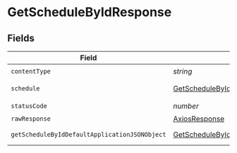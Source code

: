 # GetScheduleByIdResponse


## Fields

| Field                                                                                                     | Type                                                                                                      | Required                                                                                                  | Description                                                                                               |
| --------------------------------------------------------------------------------------------------------- | --------------------------------------------------------------------------------------------------------- | --------------------------------------------------------------------------------------------------------- | --------------------------------------------------------------------------------------------------------- |
| `contentType`                                                                                             | *string*                                                                                                  | :heavy_check_mark:                                                                                        | N/A                                                                                                       |
| `schedule`                                                                                                | [GetScheduleByIdSchedule](../../models/operations/getschedulebyidschedule.md)                             | :heavy_minus_sign:                                                                                        | A schedule object.                                                                                        |
| `statusCode`                                                                                              | *number*                                                                                                  | :heavy_check_mark:                                                                                        | N/A                                                                                                       |
| `rawResponse`                                                                                             | [AxiosResponse](https://axios-http.com/docs/res_schema)                                                   | :heavy_minus_sign:                                                                                        | N/A                                                                                                       |
| `getScheduleByIdDefaultApplicationJSONObject`                                                             | [GetScheduleByIdDefaultApplicationJSON](../../models/operations/getschedulebyiddefaultapplicationjson.md) | :heavy_minus_sign:                                                                                        | Error response.                                                                                           |